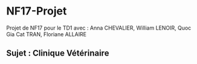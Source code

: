 # NF17-Projet

Projet de NF17 pour le TD1 avec : Anna CHEVALIER, William LENOIR, Quoc Gia Cat TRAN, Floriane ALLAIRE 

## Sujet : Clinique Vétérinaire 